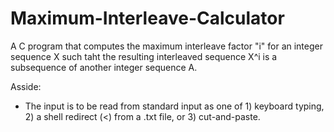 # Maximum-Interleave-Calculator
 A C program that computes the maximum interleave factor "i" for an integer sequence X such taht the resulting interleaved sequence X^i is a subsequence of another integer sequence A.

Asside:
- The input is to be read from standard input as one of 1) keyboard typing, 2) a shell redirect (<) from a .txt
file, or 3) cut-and-paste.
